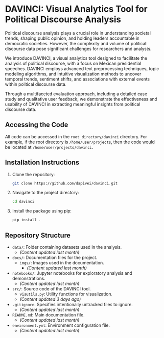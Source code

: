 # DAVINCI: Visual Analytics Tool for Political Discourse Analysis

Political discourse analysis plays a crucial role in understanding societal trends, shaping public opinion, and holding leaders accountable in democratic societies. However, the complexity and volume of political discourse data pose significant challenges for researchers and analysts. 

We introduce DAVINCI, a visual analytics tool designed to facilitate the analysis of political discourse, with a focus on Mexican presidential speeches. DAVINCI employs advanced text preprocessing techniques, topic modeling algorithms, and intuitive visualization methods to uncover temporal trends, sentiment shifts, and associations with external events within political discourse data. 

Through a multifaceted evaluation approach, including a detailed case study and qualitative user feedback, we demonstrate the effectiveness and usability of DAVINCI in extracting meaningful insights from political discourse data. 

## Accessing the Code

All code can be accessed in the `root_directory/davinci` directory. For example, if the root directory is `/home/user/projects`, then the code would be located at `/home/user/projects/davinci`.

## Installation Instructions

1. Clone the repository:

    ```bash
    git clone https://github.com/dapivei/davinci.git
    ```

2. Navigate to the project directory:

    ```bash
    cd davinci
    ```

3. Install the package using pip:

    ```bash
    pip install .
    ```

## Repository Structure

- `data/`: Folder containing datasets used in the analysis.
  - *(Content updated last month)*
- `docs/`: Documentation files for the project.
  - `imgs/`: Images used in the documentation.
    - *(Content updated last month)*
- `notebooks/`: Jupyter notebooks for exploratory analysis and demonstrations.
  - *(Content updated last month)*
- `src/`: Source code of the DAVINCI tool.
  - `visutils.py`: Utility functions for visualization.
  - *(Content updated 3 days ago)*
- `.gitignore`: Specifies intentionally untracked files to ignore.
  - *(Content updated last month)*
- `README.md`: Main documentation file.
  - *(Content updated last month)*
- `environment.yml`: Environment configuration file.
  - *(Content updated last month)*



